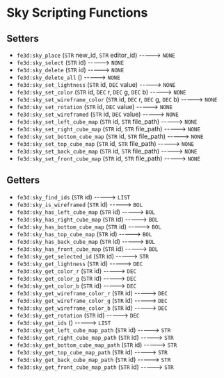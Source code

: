 # Sky Scripting Functions

## Setters

- `fe3d:sky_place` (`STR` new_id, `STR` editor_id) -----> `NONE`
- `fe3d:sky_select` (`STR` id) -----> `NONE`
- `fe3d:sky_delete` (`STR` id) -----> `NONE`
- `fe3d:sky_delete_all` () -----> `NONE`
- `fe3d:sky_set_lightness` (`STR` id, `DEC` value) -----> `NONE`
- `fe3d:sky_set_color` (`STR` id, `DEC` r, `DEC` g, `DEC` b) -----> `NONE`
- `fe3d:sky_set_wireframe_color` (`STR` id, `DEC` r, `DEC` g, `DEC` b) -----> `NONE`
- `fe3d:sky_set_rotation` (`STR` id, `DEC` value) -----> `NONE`
- `fe3d:sky_set_wireframed` (`STR` id, `DEC` value) -----> `NONE`
- `fe3d:sky_set_left_cube_map` (`STR` id, `STR` file_path) -----> `NONE`
- `fe3d:sky_set_right_cube_map` (`STR` id, `STR` file_path) -----> `NONE`
- `fe3d:sky_set_bottom_cube_map` (`STR` id, `STR` file_path) -----> `NONE`
- `fe3d:sky_set_top_cube_map` (`STR` id, `STR` file_path) -----> `NONE`
- `fe3d:sky_set_back_cube_map` (`STR` id, `STR` file_path) -----> `NONE`
- `fe3d:sky_set_front_cube_map` (`STR` id, `STR` file_path) -----> `NONE`

## Getters

- `fe3d:sky_find_ids` (`STR` id) -----> `LIST`
- `fe3d:sky_is_wireframed` (`STR` id) -----> `BOL`
- `fe3d:sky_has_left_cube_map` (`STR` id) -----> `BOL`
- `fe3d:sky_has_right_cube_map` (`STR` id) -----> `BOL`
- `fe3d:sky_has_bottom_cube_map` (`STR` id) -----> `BOL`
- `fe3d:sky_has_top_cube_map` (`STR` id) -----> `BOL`
- `fe3d:sky_has_back_cube_map` (`STR` id) -----> `BOL`
- `fe3d:sky_has_front_cube_map` (`STR` id) -----> `BOL`
- `fe3d:sky_get_selected_id` (`STR` id) -----> `STR`
- `fe3d:sky_get_lightness` (`STR` id) -----> `DEC`
- `fe3d:sky_get_color_r` (`STR` id) -----> `DEC`
- `fe3d:sky_get_color_g` (`STR` id) -----> `DEC`
- `fe3d:sky_get_color_b` (`STR` id) -----> `DEC`
- `fe3d:sky_get_wireframe_color_r` (`STR` id) -----> `DEC`
- `fe3d:sky_get_wireframe_color_g` (`STR` id) -----> `DEC`
- `fe3d:sky_get_wireframe_color_b` (`STR` id) -----> `DEC`
- `fe3d:sky_get_rotation` (`STR` id) -----> `DEC`
- `fe3d:sky_get_ids` () -----> `LIST`
- `fe3d:sky_get_left_cube_map_path` (`STR` id) -----> `STR`
- `fe3d:sky_get_right_cube_map_path` (`STR` id) -----> `STR`
- `fe3d:sky_get_bottom_cube_map_path` (`STR` id) -----> `STR`
- `fe3d:sky_get_top_cube_map_path` (`STR` id) -----> `STR`
- `fe3d:sky_get_back_cube_map_path` (`STR` id) -----> `STR`
- `fe3d:sky_get_front_cube_map_path` (`STR` id) -----> `STR`
